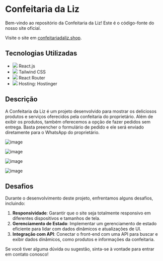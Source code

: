 # Confeitaria da Liz

Bem-vindo ao repositório da Confeitaria da Liz! Este é o código-fonte do nosso site oficial.

Visite o site em [confeitariadaliz.shop](https://confeitariadaliz.shop/).

## Tecnologias Utilizadas

- <img src="https://img.icons8.com/color/48/000000/react-native.png"/> React.js
- <img src="https://img.icons8.com/color/48/000000/tailwindcss.png"/> Tailwind CSS
- <img src="https://img.icons8.com/color/48/000000/react-native.png"/> React Router
- <img src="https://hpanel-main.hostinger.com/assets/images/logos/hostinger-v2.svg"/> Hosting: Hostinger

## Descrição

A Confeitaria da Liz é um projeto desenvolvido para mostrar os deliciosos produtos e serviços oferecidos pela confeitaria do proprietário. Além de exibir os produtos, também oferecemos a opção de fazer pedidos sem entrega. Basta preencher o formulário de pedido e ele será enviado diretamente para o WhatsApp do proprietário.

![image](https://github.com/patrickmf97/liz-confeitaria/assets/111186316/5b5a6370-10d6-458f-9ad1-3b7bc7decf94)

![image](https://github.com/patrickmf97/liz-confeitaria/assets/111186316/c279ee53-e1b5-4597-a03a-efcb274b650d)

![image](https://github.com/patrickmf97/liz-confeitaria/assets/111186316/9c79dddb-e964-4cdd-80bf-ba9fe7a8241b)

![image](https://github.com/patrickmf97/liz-confeitaria/assets/111186316/b358c8b2-d5e3-45be-822b-8b36ad88b1b2)


## Desafios

Durante o desenvolvimento deste projeto, enfrentamos alguns desafios, incluindo:

1. **Responsividade**: Garantir que o site seja totalmente responsivo em diferentes dispositivos e tamanhos de tela.
2. **Gerenciamento de Estado**: Implementar um gerenciamento de estado eficiente para lidar com dados dinâmicos e atualizações de UI.
3. **Integração com API**: Conectar o front-end com uma API para buscar e exibir dados dinâmicos, como produtos e informações da confeitaria.

Se você tiver alguma dúvida ou sugestão, sinta-se à vontade para entrar em contato conosco!


